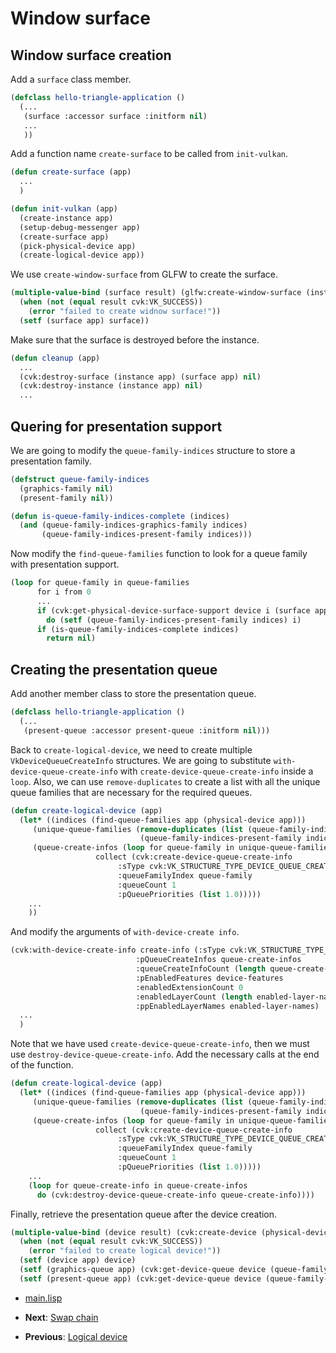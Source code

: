 
# Window surface

## Window surface creation

Add a `surface` class member.

```lisp
(defclass hello-triangle-application ()
  (...
   (surface :accessor surface :initform nil)
   ...
   ))
```

Add a function name `create-surface` to be called from `init-vulkan`.

```lisp
(defun create-surface (app)
  ...
  )

(defun init-vulkan (app)
  (create-instance app)
  (setup-debug-messenger app)
  (create-surface app)
  (pick-physical-device app)
  (create-logical-device app))
```

We use `create-window-surface` from GLFW to create the surface.

```lisp
(multiple-value-bind (surface result) (glfw:create-window-surface (instance app) (window app) nil)
  (when (not (equal result cvk:VK_SUCCESS))
    (error "failed to create widnow surface!"))
  (setf (surface app) surface))
```

Make sure that the surface is destroyed before the instance.

```lisp
(defun cleanup (app)
  ...
  (cvk:destroy-surface (instance app) (surface app) nil)
  (cvk:destroy-instance (instance app) nil)
  ...
```

## Quering for presentation support

We are going to modify the `queue-family-indices` structure to store a presentation family.

```lisp
(defstruct queue-family-indices
  (graphics-family nil)
  (present-family nil))

(defun is-queue-family-indices-complete (indices)
  (and (queue-family-indices-graphics-family indices)
       (queue-family-indices-present-family indices)))
```

Now modify the `find-queue-families` function to look for a queue family with presentation support.

```lisp
(loop for queue-family in queue-families
      for i from 0
      ...
      if (cvk:get-physical-device-surface-support device i (surface app))
        do (setf (queue-family-indices-present-family indices) i)
      if (is-queue-family-indices-complete indices)
        return nil)
```

## Creating the presentation queue

Add another member class to store the presentation queue.

```lisp
(defclass hello-triangle-application ()
  (...
   (present-queue :accessor present-queue :initform nil)))
```

Back to `create-logical-device`, we need to create multiple `VkDeviceQueueCreateInfo` structures. We are going to substitute `with-device-queue-create-info` with `create-device-queue-create-info` inside a `loop`. Also, we can use `remove-duplicates` to create a list with all the unique queue families that are necessary for the required queues.

```lisp
(defun create-logical-device (app)
  (let* ((indices (find-queue-families app (physical-device app)))
	 (unique-queue-families (remove-duplicates (list (queue-family-indices-graphics-family indices)
							 (queue-family-indices-present-family indices))))
	 (queue-create-infos (loop for queue-family in unique-queue-families
				   collect (cvk:create-device-queue-create-info
					    :sType cvk:VK_STRUCTURE_TYPE_DEVICE_QUEUE_CREATE_INFO
					    :queueFamilyIndex queue-family
					    :queueCount 1
					    :pQueuePriorities (list 1.0)))))
    ...
    ))
```

And modify the arguments of `with-device-create info`.

```lisp
(cvk:with-device-create-info create-info (:sType cvk:VK_STRUCTURE_TYPE_DEVICE_CREATE_INFO
						    :pQueueCreateInfos queue-create-infos
						    :queueCreateInfoCount (length queue-create-infos)
						    :pEnabledFeatures device-features
						    :enabledExtensionCount 0
						    :enabledLayerCount (length enabled-layer-names)
						    :ppEnabledLayerNames enabled-layer-names)
  ...
  )
```

Note that we have used `create-device-queue-create-info`, then we must use `destroy-device-queue-create-info`. Add the necessary calls at the end of the function.

```lisp
(defun create-logical-device (app)
  (let* ((indices (find-queue-families app (physical-device app)))
	 (unique-queue-families (remove-duplicates (list (queue-family-indices-graphics-family indices)
							 (queue-family-indices-present-family indices))))
	 (queue-create-infos (loop for queue-family in unique-queue-families
				   collect (cvk:create-device-queue-create-info
					    :sType cvk:VK_STRUCTURE_TYPE_DEVICE_QUEUE_CREATE_INFO
					    :queueFamilyIndex queue-family
					    :queueCount 1
					    :pQueuePriorities (list 1.0)))))
    ...
    (loop for queue-create-info in queue-create-infos
	  do (cvk:destroy-device-queue-create-info queue-create-info))))
```

Finally, retrieve the presentation queue after the device creation.

```lisp
(multiple-value-bind (device result) (cvk:create-device (physical-device app) create-info nil)
  (when (not (equal result cvk:VK_SUCCESS))
    (error "failed to create logical device!"))
  (setf (device app) device)
  (setf (graphics-queue app) (cvk:get-device-queue device (queue-family-indices-graphics-family indices) 0))
  (setf (present-queue app) (cvk:get-device-queue device (queue-family-indices-present-family indices) 0)))   
```

* [main.lisp](https://github.com/Hectarea1996/common-vulkan-guide/blob/main/code-guide/window-surface.lisp)

* **Next**: [Swap chain](https://hectarea1996.github.io/common-vulkan/guide/swap-chain.html)
* **Previous**: [Logical device](https://hectarea1996.github.io/common-vulkan/guide/logical-device.html)
